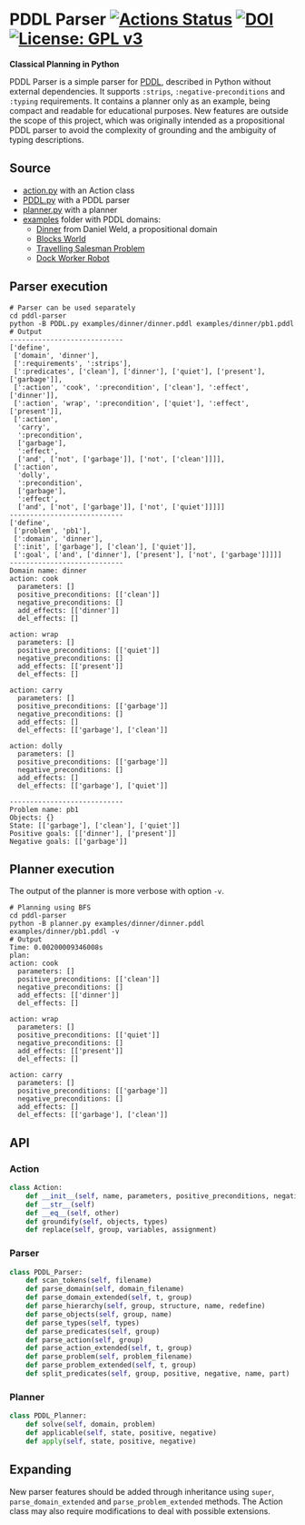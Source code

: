 # PDDL Parser [![Actions Status](https://github.com/pucrs-automated-planning/pddl-parser/workflows/build/badge.svg)](https://github.com/pucrs-automated-planning/pddl-parser/actions) [![DOI](https://zenodo.org/badge/DOI/10.5281/zenodo.4391071.svg)](https://doi.org/10.5281/zenodo.4391071) [![License: GPL v3](https://img.shields.io/badge/License-GPLv3-blue.svg)](https://www.gnu.org/licenses/gpl-3.0)
**Classical Planning in Python**

PDDL Parser is a simple parser for [PDDL](https://en.wikipedia.org/wiki/Planning_Domain_Definition_Language), described in Python without external dependencies.
It supports ``:strips``, ``:negative-preconditions`` and ``:typing`` requirements.
It contains a planner only as an example, being compact and readable for educational purposes.
New features are outside the scope of this project, which was originally intended as a propositional PDDL parser to avoid the complexity of grounding and the ambiguity of typing descriptions.

## Source
- [action.py](action.py) with an Action class
- [PDDL.py](PDDL.py) with a PDDL parser
- [planner.py](planner.py) with a planner
- [examples](examples/) folder with PDDL domains:
  - [Dinner](examples/dinner) from Daniel Weld, a propositional domain
  - [Blocks World](examples/blocksworld)
  - [Travelling Salesman Problem](examples/tsp)
  - [Dock Worker Robot](examples/dwr)

## Parser execution
```Shell
# Parser can be used separately
cd pddl-parser
python -B PDDL.py examples/dinner/dinner.pddl examples/dinner/pb1.pddl
# Output
----------------------------
['define',
 ['domain', 'dinner'],
 [':requirements', ':strips'],
 [':predicates', ['clean'], ['dinner'], ['quiet'], ['present'], ['garbage']],
 [':action', 'cook', ':precondition', ['clean'], ':effect', ['dinner']],
 [':action', 'wrap', ':precondition', ['quiet'], ':effect', ['present']],
 [':action',
  'carry',
  ':precondition',
  ['garbage'],
  ':effect',
  ['and', ['not', ['garbage']], ['not', ['clean']]]],
 [':action',
  'dolly',
  ':precondition',
  ['garbage'],
  ':effect',
  ['and', ['not', ['garbage']], ['not', ['quiet']]]]]
----------------------------
['define',
 ['problem', 'pb1'],
 [':domain', 'dinner'],
 [':init', ['garbage'], ['clean'], ['quiet']],
 [':goal', ['and', ['dinner'], ['present'], ['not', ['garbage']]]]]
----------------------------
Domain name: dinner
action: cook
  parameters: []
  positive_preconditions: [['clean']]
  negative_preconditions: []
  add_effects: [['dinner']]
  del_effects: []

action: wrap
  parameters: []
  positive_preconditions: [['quiet']]
  negative_preconditions: []
  add_effects: [['present']]
  del_effects: []

action: carry
  parameters: []
  positive_preconditions: [['garbage']]
  negative_preconditions: []
  add_effects: []
  del_effects: [['garbage'], ['clean']]

action: dolly
  parameters: []
  positive_preconditions: [['garbage']]
  negative_preconditions: []
  add_effects: []
  del_effects: [['garbage'], ['quiet']]

----------------------------
Problem name: pb1
Objects: {}
State: [['garbage'], ['clean'], ['quiet']]
Positive goals: [['dinner'], ['present']]
Negative goals: [['garbage']]
```

## Planner execution
The output of the planner is more verbose with option ``-v``.

```Shell
# Planning using BFS
cd pddl-parser
python -B planner.py examples/dinner/dinner.pddl examples/dinner/pb1.pddl -v
# Output
Time: 0.00200009346008s
plan:
action: cook
  parameters: []
  positive_preconditions: [['clean']]
  negative_preconditions: []
  add_effects: [['dinner']]
  del_effects: []

action: wrap
  parameters: []
  positive_preconditions: [['quiet']]
  negative_preconditions: []
  add_effects: [['present']]
  del_effects: []

action: carry
  parameters: []
  positive_preconditions: [['garbage']]
  negative_preconditions: []
  add_effects: []
  del_effects: [['garbage'], ['clean']]
```

## API

### Action
```Python
class Action:
    def __init__(self, name, parameters, positive_preconditions, negative_preconditions, add_effects, del_effects, extensions = None)
    def __str__(self)
    def __eq__(self, other)
    def groundify(self, objects, types)
    def replace(self, group, variables, assignment)
```

### Parser
```Python
class PDDL_Parser:
    def scan_tokens(self, filename)
    def parse_domain(self, domain_filename)
    def parse_domain_extended(self, t, group)
    def parse_hierarchy(self, group, structure, name, redefine)
    def parse_objects(self, group, name)
    def parse_types(self, types)
    def parse_predicates(self, group)
    def parse_action(self, group)
    def parse_action_extended(self, t, group)
    def parse_problem(self, problem_filename)
    def parse_problem_extended(self, t, group)
    def split_predicates(self, group, positive, negative, name, part)
```

### Planner
```Python
class PDDL_Planner:
    def solve(self, domain, problem)
    def applicable(self, state, positive, negative)
    def apply(self, state, positive, negative)
```

## Expanding
New parser features should be added through inheritance using ``super``, ``parse_domain_extended`` and ``parse_problem_extended`` methods.
The Action class may also require modifications to deal with possible extensions.